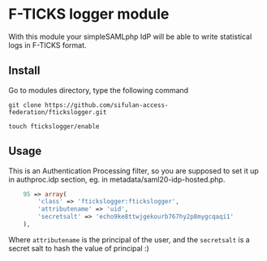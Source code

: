# F-TICKS logger module

With this module your simpleSAMLphp IdP will be able to write statistical logs in F-TICKS format.

## Install

Go to modules directory, type the following command

`git clone https://github.com/sifulan-access-federation/ftickslogger.git`

`touch ftickslogger/enable`

## Usage

This is an Authentication Processing filter, so you are supposed to set it up in authproc.idp section, eg. in metadata/saml20-idp-hosted.php.

```php
	95 => array(
        'class' => 'ftickslogger:ftickslogger',
        'attributename' => 'uid',
        'secretsalt' => 'echo9ke8ttwjgekourb767hy2p8mygcqaqi1'
    ),
```

Where `attributename` is the principal of the user, and the `secretsalt` is a secret salt to hash the value of principal :)
